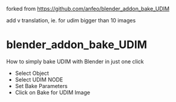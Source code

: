 forked from https://github.com/anfeo/blender_addon_bake_UDIM

add v translation, ie. for udim bigger than 10 images
# blender_addon_bake_UDIM
How to simply bake UDIM with Blender in just one click

- Select Object
- Select UDIM NODE
- Set Bake Parameters
- Click on Bake for UDIM Image
